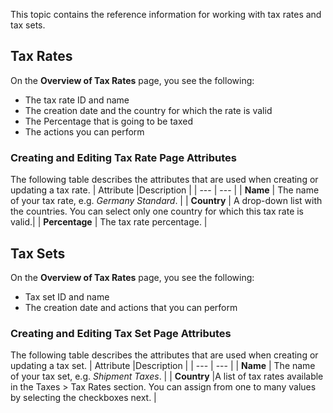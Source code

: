 This topic contains the reference information for working with tax rates and tax sets.

## Tax Rates
On the **Overview of Tax Rates** page, you see the following:
* The tax rate ID and name
* The creation date and the country for which the rate is valid
* The Percentage that is going to be taxed
* The actions you can perform 

### Creating and Editing Tax Rate Page Attributes
The following table describes the attributes that are used when creating or updating a tax rate.
| Attribute |Description  |
| --- | --- |
| **Name** | The name of your tax rate, e.g. _Germany Standard_. |
| **Country** | A drop-down list with the countries. You can select only one country for which this tax rate is valid.|
| **Percentage** | The tax rate percentage. |

## Tax Sets
On the **Overview of Tax Rates** page, you see the following:
* Tax set ID and name
* The creation date and actions that you can perform

### Creating and Editing Tax Set Page Attributes

The following table describes the attributes that are used when creating or updating a tax set.
| Attribute |Description  |
| --- | --- |
| **Name** | The name of your tax set, e.g. _Shipment Taxes_. |
| **Country** |A list of tax rates available in the Taxes > Tax Rates section. You can assign from one to many values by selecting the checkboxes next. |